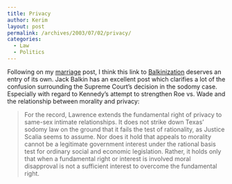 ```yaml
---
title: Privacy
author: Kerim
layout: post
permalink: /archives/2003/07/02/privacy/
categories:
  - Law
  - Politics
---
```

Following on my <a href="http://test.oxus.net/archives/000021.html" onclick="_gaq.push(['_trackEvent', 'outbound-article', 'http://test.oxus.net/archives/000021.html', 'marriage']);" >marriage</a> post, I think this link to <a href="http://balkin.blogspot.com/2003_06_29_balkin_archive.html" onclick="_gaq.push(['_trackEvent', 'outbound-article', 'http://balkin.blogspot.com/2003_06_29_balkin_archive.html', 'Balkinization']);" >Balkinization</a> deserves an entry of its own. Jack Balkin has an excellent post which clarifies a lot of the confusion surrounding the Supreme Court&#8217;s decision in the sodomy case. Especially with regard to Kennedy&#8217;s attempt to strengthen Roe vs. Wade and the relationship between morality and privacy:


>   For the record, Lawrence extends the fundamental right of privacy to same-sex intimate relationships. It does not strike down Texas&#8217; sodomy law on the ground that it fails the test of rationality, as Justice Scalia seems to assume. Nor does it hold that appeals to morality cannot be a legitimate government interest under the rational basis test for ordinary social and economic legislation. Rather, it holds only that when a fundamental right or interest is involved moral disapproval is not a sufficient interest to overcome the fundamental right.


